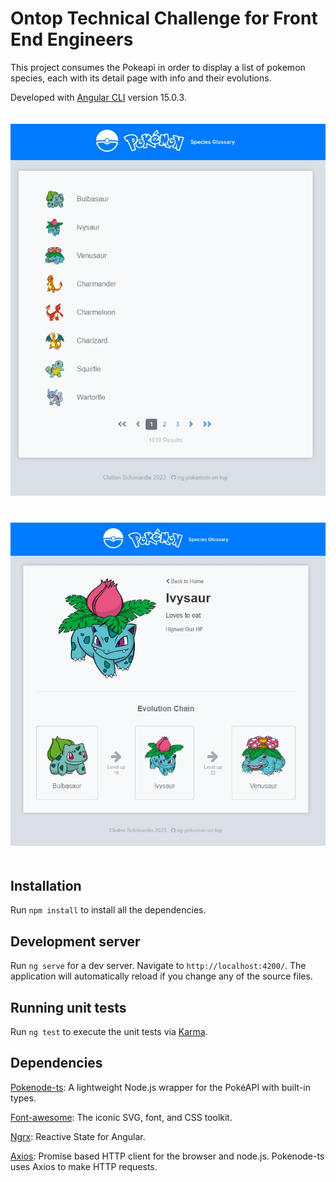 # Ontop Technical Challenge for Front End Engineers

This project consumes the Pokeapi in order to display a list of pokemon species, each with its detail page with info and their evolutions. 

Developed with [Angular CLI](https://github.com/angular/angular-cli) version 15.0.3.

<img src="./src/assets/screen-home.jpg" width="900"  style="margin: 20px 0" />

<img src="./src/assets/screen-detail.jpg" width="900"  style="margin: 20px 0" />

## Installation 

Run `npm install` to install all the dependencies.

## Development server

Run `ng serve` for a dev server. Navigate to `http://localhost:4200/`. The application will automatically reload if you change any of the source files.

## Running unit tests

Run `ng test` to execute the unit tests via [Karma](https://karma-runner.github.io).

## Dependencies

[Pokenode-ts](https://pokenode-ts.vercel.app/): A lightweight Node.js wrapper for the PokéAPI with built-in types. 

[Font-awesome](https://fontawesome.com/): The iconic SVG, font, and CSS toolkit. 

[Ngrx](https://ngrx.io/): Reactive State for Angular.

[Axios](https://axios-http.com/): Promise based HTTP client for the browser and node.js. Pokenode-ts uses Axios to make HTTP requests.

